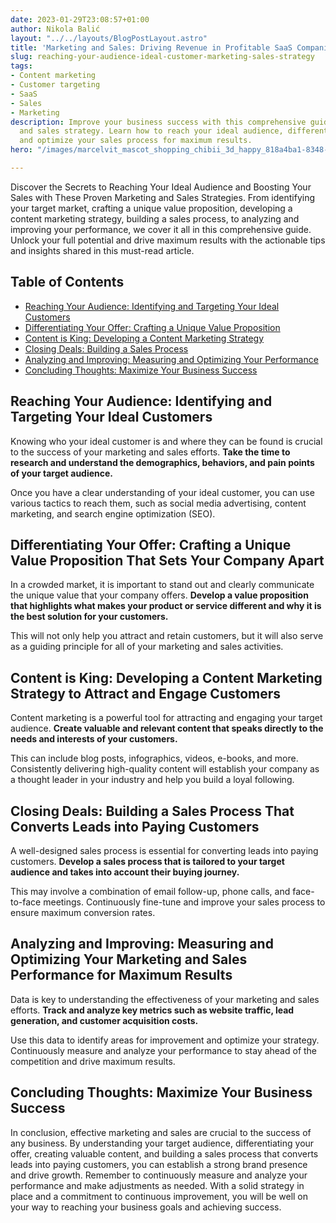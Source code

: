 ```yaml
---
date: 2023-01-29T23:08:57+01:00
author: Nikola Balić
layout: "../../layouts/BlogPostLayout.astro"
title: 'Marketing and Sales: Driving Revenue in Profitable SaaS Companies in 2023'
slug: reaching-your-audience-ideal-customer-marketing-sales-strategy
tags:
- Content marketing
- Customer targeting
- SaaS
- Sales
- Marketing
description: Improve your business success with this comprehensive guide to marketing
  and sales strategy. Learn how to reach your ideal audience, differentiate your offer,
  and optimize your sales process for maximum results.
hero: "/images/marcelvit_mascot_shopping_chibii_3d_happy_818a4ba1-8348-4bd0-8d0b-eb0a2f1dcbe7.jpg"

---
```

Discover the Secrets to Reaching Your Ideal Audience and Boosting Your Sales with These Proven Marketing and Sales Strategies. From identifying your target market, crafting a unique value proposition, developing a content marketing strategy, building a sales process, to analyzing and improving your performance, we cover it all in this comprehensive guide. Unlock your full potential and drive maximum results with the actionable tips and insights shared in this must-read article.

## Table of Contents
- [Reaching Your Audience: Identifying and Targeting Your Ideal Customers](#reaching-your-audience)
- [Differentiating Your Offer: Crafting a Unique Value Proposition](#differentiating-your-offer)
- [Content is King: Developing a Content Marketing Strategy](#content-is-king)
- [Closing Deals: Building a Sales Process](#closing-deals)
- [Analyzing and Improving: Measuring and Optimizing Your Performance](#analyzing-and-improving)
- [Concluding Thoughts: Maximize Your Business Success](#conclusion)

<a id="#reaching-your-audience"></a>
## Reaching Your Audience: Identifying and Targeting Your Ideal Customers

Knowing who your ideal customer is and where they can be found is crucial to the success of your marketing and sales efforts. **Take the time to research and understand the demographics, behaviors, and pain points of your target audience.**

Once you have a clear understanding of your ideal customer, you can use various tactics to reach them, such as social media advertising, content marketing, and search engine optimization (SEO).

<a id="#differentiating-your-offer"></a>
## Differentiating Your Offer: Crafting a Unique Value Proposition That Sets Your Company Apart

In a crowded market, it is important to stand out and clearly communicate the unique value that your company offers. **Develop a value proposition that highlights what makes your product or service different and why it is the best solution for your customers.**

This will not only help you attract and retain customers, but it will also serve as a guiding principle for all of your marketing and sales activities.

<a id="#content-is-king"></a>
## Content is King: Developing a Content Marketing Strategy to Attract and Engage Customers

Content marketing is a powerful tool for attracting and engaging your target audience. **Create valuable and relevant content that speaks directly to the needs and interests of your customers.**

This can include blog posts, infographics, videos, e-books, and more. Consistently delivering high-quality content will establish your company as a thought leader in your industry and help you build a loyal following.

<a id="#closing-deals"></a>
## Closing Deals: Building a Sales Process That Converts Leads into Paying Customers

A well-designed sales process is essential for converting leads into paying customers. **Develop a sales process that is tailored to your target audience and takes into account their buying journey.**

This may involve a combination of email follow-up, phone calls, and face-to-face meetings. Continuously fine-tune and improve your sales process to ensure maximum conversion rates.

<a id="#analyzing-and-improving"></a>
## Analyzing and Improving: Measuring and Optimizing Your Marketing and Sales Performance for Maximum Results

Data is key to understanding the effectiveness of your marketing and sales efforts. **Track and analyze key metrics such as website traffic, lead generation, and customer acquisition costs.**

Use this data to identify areas for improvement and optimize your strategy. Continuously measure and analyze your performance to stay ahead of the competition and drive maximum results.

<a id="#conclusion"></a>
## Concluding Thoughts: Maximize Your Business Success

In conclusion, effective marketing and sales are crucial to the success of any business. By understanding your target audience, differentiating your offer, creating valuable content, and building a sales process that converts leads into paying customers, you can establish a strong brand presence and drive growth. Remember to continuously measure and analyze your performance and make adjustments as needed. With a solid strategy in place and a commitment to continuous improvement, you will be well on your way to reaching your business goals and achieving success.